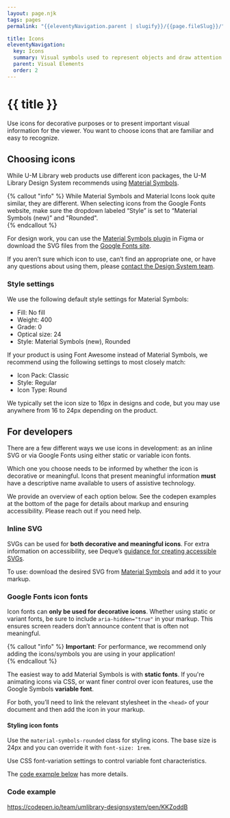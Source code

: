 ```yaml
---
layout: page.njk
tags: pages
permalink: "{{eleventyNavigation.parent | slugify}}/{{page.fileSlug}}/"

title: Icons
eleventyNavigation:
  key: Icons
  summary: Visual symbols used to represent objects and draw attention to content.
  parent: Visual Elements
  order: 2
---
```


# {{ title }}

Use icons for decorative purposes or to present important visual information for the viewer. You want to choose icons that are familiar and easy to recognize.

## Choosing icons

While U-M Library web products use different icon packages, the U-M Library Design System recommends using [Material Symbols](https://fonts.google.com/icons?icon.set=Material+Symbols&icon.style=Rounded).

{% callout "info" %}
While Material Symbols and Material Icons look quite similar, they are different. When selecting icons from the Google Fonts website, make sure the dropdown labeled “Style” is set to “Material Symbols (new)” and "Rounded".  
{% endcallout %}

For design work, you can use the [Material Symbols plugin](https://www.figma.com/community/plugin/1088610476491668236/material-symbols) in Figma or download the SVG files from the [Google Fonts site](https://fonts.google.com/icons?icon.set=Material+Symbols&icon.style=Rounded).

If you aren’t sure which icon to use, can’t find an appropriate one, or have any questions about using them, please [contact the Design System team](/about/our-team/).

### Style settings

We use the following default style settings for Material Symbols:

* Fill: No fill  
* Weight: 400  
* Grade: 0  
* Optical size: 24  
* Style: Material Symbols (new), Rounded

If your product is using Font Awesome instead of Material Symbols, we recommend using the following settings to most closely match:

* Icon Pack: Classic  
* Style: Regular  
* Icon Type: Round

We typically set the icon size to 16px in designs and code, but you may use anywhere from 16 to 24px depending on the product.

## For developers

There are a few different ways we use icons in development: as an inline SVG or via Google Fonts using either static or variable icon fonts.

Which one you choose needs to be informed by whether the icon is decorative or meaningful. Icons that present meaningful information **must** have a descriptive name available to users of assistive technology.

We provide an overview of each option below. See the codepen examples at the bottom of the page for details about markup and ensuring accessibility. Please reach out if you need help.

### Inline SVG

SVGs can be used for **both decorative and meaningful icons**. For extra information on accessibility, see Deque’s [guidance for creating accessible SVGs](https://www.deque.com/blog/creating-accessible-svgs/).

To use: download the desired SVG from [Material Symbols](https://fonts.google.com/icons?icon.set=Material+Symbols&icon.style=Rounded) and add it to your markup.

### Google Fonts icon fonts

Icon fonts can **only be used for decorative icons**. Whether using static or variant fonts, be sure to include `aria-hidden="true"` in your markup. This ensures screen readers don’t announce content that is often not meaningful.

{% callout "info" %}
**Important**: For performance, we recommend only adding the icons/symbols you are using in your application!  
{% endcallout %}

The easiest way to add Material Symbols is with **static fonts**. If you're animating icons via CSS, or want finer control over icon features, use the Google Symbols **variable font**.

For both, you’ll need to link the relevant stylesheet in the `<head>` of your document and then add the icon in your markup.

#### **Styling icon fonts**

Use the `material-symbols-rounded` class for styling icons. The base size is 24px and you can override it with `font-size: 1rem`.

Use CSS font-variation settings to control variable font characteristics.

The [code example below](#code-example) has more details.

### Code example

https://codepen.io/team/umlibrary-designsystem/pen/KKZoddB
